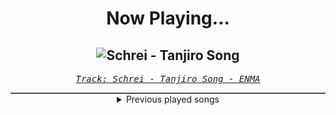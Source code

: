 <div align="center"> 
<h1>Now Playing...</h1>

![Schrei - Tanjiro Song](https://i.scdn.co/image/ab67616d00001e02387d489573446b31ad64e6f0)
--
_<samp><a href="https://open.spotify.com/track/2bhsSiG8aAGDwgF1fopPcj">Track: Schrei - Tanjiro Song - ENMA</a></samp>_

<div style="border: 1px #4B5054 solid"></div>
<details>
  <summary>
    Previous played songs
  </summary>
  <table>
    <thead>
      <tr>
        <th>
          Artist
        </th>
        <th>
          Song
        </th>
        <th>
          Link
        </th>
      </tr>
    </thead>
    <tbody>
      <tr><td>ENMA</td><td>Schrei - Tanjiro Song</td><td><a href="https://open.spotify.com/track/2bhsSiG8aAGDwgF1fopPcj">https://open.spotify.com/track/2bhsSiG8aAGDwgF1fopPcj</a></td></tr><tr><td>Jonathan Young</td><td>Leave Her Johnny</td><td><a href="https://open.spotify.com/track/6IfKhEGKF5U0QuyGPuu0zb">https://open.spotify.com/track/6IfKhEGKF5U0QuyGPuu0zb</a></td></tr><tr><td>Entropy Zero</td><td>Better Than You</td><td><a href="https://open.spotify.com/track/1yscZ35223JfmtO2doWFE7">https://open.spotify.com/track/1yscZ35223JfmtO2doWFE7</a></td></tr><tr><td>Self Deception</td><td>Blood & Scars</td><td><a href="https://open.spotify.com/track/3Cp4oTzZ6raUMwqTiQHUic">https://open.spotify.com/track/3Cp4oTzZ6raUMwqTiQHUic</a></td></tr><tr><td>ENMA</td><td>Schrei - Tanjiro Song</td><td><a href="https://open.spotify.com/track/2bhsSiG8aAGDwgF1fopPcj">https://open.spotify.com/track/2bhsSiG8aAGDwgF1fopPcj</a></td></tr><tr><td>Bad Omens</td><td>LOADING SCREEN</td><td><a href="https://open.spotify.com/track/7LJFuXmxerH3wabWaTe7OB">https://open.spotify.com/track/7LJFuXmxerH3wabWaTe7OB</a></td></tr><tr><td>SWARM</td><td>Throw Me In The Fire</td><td><a href="https://open.spotify.com/track/4bOgKJNiWs03DUWWu7OoAq">https://open.spotify.com/track/4bOgKJNiWs03DUWWu7OoAq</a></td></tr><tr><td>The Anix</td><td>Renegade</td><td><a href="https://open.spotify.com/track/4sDf4MGHF1GF76LkmLn2HV">https://open.spotify.com/track/4sDf4MGHF1GF76LkmLn2HV</a></td></tr><tr><td>Raizer</td><td>Precious</td><td><a href="https://open.spotify.com/track/6Nz1b5yOKpj2cWofb9gh24">https://open.spotify.com/track/6Nz1b5yOKpj2cWofb9gh24</a></td></tr><tr><td>Dynazty</td><td>Presence of Mind</td><td><a href="https://open.spotify.com/track/59S8Ygd3NlTfadqCyBiKDz">https://open.spotify.com/track/59S8Ygd3NlTfadqCyBiKDz</a></td></tr><tr><td>Nitroverts</td><td>What I've Done</td><td><a href="https://open.spotify.com/track/75rmACsTH5RcGc2psDLpgM">https://open.spotify.com/track/75rmACsTH5RcGc2psDLpgM</a></td></tr><tr><td>Scandroid</td><td>Waste My Time</td><td><a href="https://open.spotify.com/track/3Yw27jlwvCUrYSsDjo47Pr">https://open.spotify.com/track/3Yw27jlwvCUrYSsDjo47Pr</a></td></tr><tr><td>Celldweller</td><td>Tragedy</td><td><a href="https://open.spotify.com/track/0NOu33rhzUSLyohsXcEHeE">https://open.spotify.com/track/0NOu33rhzUSLyohsXcEHeE</a></td></tr><tr><td>SWARM</td><td>Devil's At Your Door</td><td><a href="https://open.spotify.com/track/2dD4peQoDBVZE6kx5DjaNN">https://open.spotify.com/track/2dD4peQoDBVZE6kx5DjaNN</a></td></tr><tr><td>The Anix</td><td>Spit You Out</td><td><a href="https://open.spotify.com/track/7Jj9ygPtg5IzRzX9cfeI80">https://open.spotify.com/track/7Jj9ygPtg5IzRzX9cfeI80</a></td></tr><tr><td>Oddko</td><td>D4TM - NeroArgento & The Silverblack Remix - Instrumental</td><td><a href="https://open.spotify.com/track/6y2CIOvl5ytGLSdg9zzGI2">https://open.spotify.com/track/6y2CIOvl5ytGLSdg9zzGI2</a></td></tr><tr><td>Raizer</td><td>Fight To Infinity</td><td><a href="https://open.spotify.com/track/6gw6s2ZKsPqGdDn7Devco3">https://open.spotify.com/track/6gw6s2ZKsPqGdDn7Devco3</a></td></tr><tr><td>Nitroverts</td><td>Starting Point</td><td><a href="https://open.spotify.com/track/1aqKcKr7Z1OiUArTqTbntY">https://open.spotify.com/track/1aqKcKr7Z1OiUArTqTbntY</a></td></tr><tr><td>Blue Stahli</td><td>ULTRAnumb</td><td><a href="https://open.spotify.com/track/3B0hzwc1e8AYOytj9hZS2I">https://open.spotify.com/track/3B0hzwc1e8AYOytj9hZS2I</a></td></tr><tr><td>Celldweller</td><td>Shapeshifter (feat. Styles of Beyond)</td><td><a href="https://open.spotify.com/track/0lh9SN28AiSNGLZFz4KBF0">https://open.spotify.com/track/0lh9SN28AiSNGLZFz4KBF0</a></td></tr>
    </tbody>
  </table>
</details>

</div>

